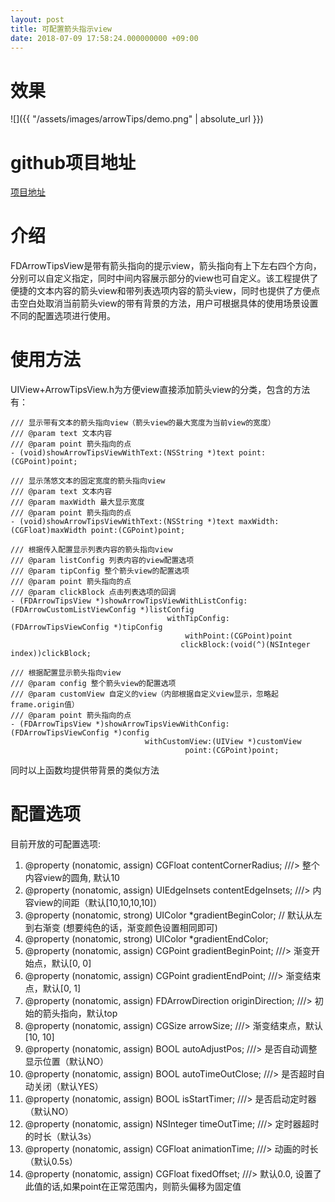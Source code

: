 ```yaml
---
layout: post
title: 可配置箭头指示view
date: 2018-07-09 17:58:24.000000000 +09:00
---
```



# 效果
![]({{ "/assets/images/arrowTips/demo.png" | absolute_url }})

# github项目地址
[项目地址](https://github.com/lucyDad/XXArrowTips)

# 介绍
FDArrowTipsView是带有箭头指向的提示view，箭头指向有上下左右四个方向，分别可以自定义指定，同时中间内容展示部分的view也可自定义。该工程提供了便捷的文本内容的箭头view和带列表选项内容的箭头view，同时也提供了方便点击空白处取消当前箭头view的带有背景的方法，用户可根据具体的使用场景设置不同的配置选项进行使用。

# 使用方法

UIView+ArrowTipsView.h为方便view直接添加箭头view的分类，包含的方法有：

	/// 显示带有文本的箭头指向view（箭头view的最大宽度为当前view的宽度）
	/// @param text 文本内容
	/// @param point 箭头指向的点
	- (void)showArrowTipsViewWithText:(NSString *)text point:(CGPoint)point;

	/// 显示荡悠文本的固定宽度的箭头指向view
	/// @param text 文本内容
	/// @param maxWidth 最大显示宽度
	/// @param point 箭头指向的点
	- (void)showArrowTipsViewWithText:(NSString *)text maxWidth:(CGFloat)maxWidth point:(CGPoint)point;

	/// 根据传入配置显示列表内容的箭头指向view
	/// @param listConfig 列表内容的view配置选项
	/// @param tipConfig 整个箭头view的配置选项
	/// @param point 箭头指向的点
	/// @param clickBlock 点击列表选项的回调
	- (FDArrowTipsView *)showArrowTipsViewWithListConfig:(FDArrowCustomListViewConfig *)listConfig
                                       withTipConfig:(FDArrowTipsViewConfig *)tipConfig
                                           withPoint:(CGPoint)point
                                          clickBlock:(void(^)(NSInteger index))clickBlock;

	/// 根据配置显示箭头指向view
	/// @param config 整个箭头view的配置选项
	/// @param customView 自定义的view（内部根据自定义view显示，忽略起frame.origin值）
	/// @param point 箭头指向的点
	- (FDArrowTipsView *)showArrowTipsViewWithConfig:(FDArrowTipsViewConfig *)config
                                  withCustomView:(UIView *)customView
                                           point:(CGPoint)point;

同时以上函数均提供带背景的类似方法

# 配置选项

目前开放的可配置选项:

1. @property (nonatomic, assign) CGFloat  contentCornerRadius; ///> 整个内容view的圆角, 默认10
2. @property (nonatomic, assign) UIEdgeInsets  contentEdgeInsets;  ///> 内容view的间距（默认[10,10,10,10]）
3. @property (nonatomic, strong) UIColor *gradientBeginColor; // 默认从左到右渐变 (想要纯色的话，渐变颜色设置相同即可)
4. @property (nonatomic, strong) UIColor *gradientEndColor;
5. @property (nonatomic, assign) CGPoint  gradientBeginPoint;  ///> 渐变开始点，默认[0, 0]
6. @property (nonatomic, assign) CGPoint  gradientEndPoint;    ///> 渐变结束点，默认[0, 1]
7. @property (nonatomic, assign) FDArrowDirection  originDirection;    ///> 初始的箭头指向，默认top
8. @property (nonatomic, assign) CGSize  arrowSize;    ///> 渐变结束点，默认[10, 10]
9. @property (nonatomic, assign) BOOL  autoAdjustPos;  ///> 是否自动调整显示位置（默认NO）
10. @property (nonatomic, assign) BOOL  autoTimeOutClose;  ///> 是否超时自动关闭（默认YES）
11. @property (nonatomic, assign) BOOL  isStartTimer;   ///> 是否启动定时器（默认NO）
12. @property (nonatomic, assign) NSInteger  timeOutTime;   ///> 定时器超时的时长（默认3s）
13. @property (nonatomic, assign) CGFloat  animationTime;   ///> 动画的时长（默认0.5s）
14. @property (nonatomic, assign) CGFloat  fixedOffset; ///> 默认0.0, 设置了此值的话,如果point在正常范围内，则箭头偏移为固定值


